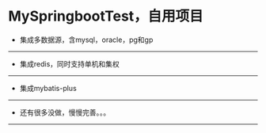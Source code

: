 # MySpringbootTest，自用项目
- 集成多数据源，含mysql，oracle，pg和gp
---
- 集成redis，同时支持单机和集权
---
- 集成mybatis-plus
---
- 还有很多没做，慢慢完善。。。
--- 